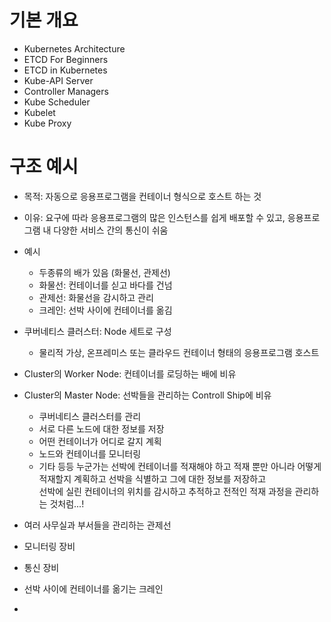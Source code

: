 # 기본 개요
- Kubernetes Architecture
- ETCD For Beginners
- ETCD in Kubernetes
- Kube-API Server
- Controller Managers
- Kube Scheduler
- Kubelet
- Kube Proxy
   
# 구조 예시
- 목적: 자동으로 응용프로그램을 컨테이너 형식으로 호스트 하는 것
- 이유: 요구에 따라 응용프로그램의 많은 인스턴스를 쉽게 배포할 수 있고, 응용프로그램 내 다양한 서비스 간의 통신이 쉬움
- 예시
   - 두종류의 배가 있음 (화물선, 관제선)
   - 화물선: 컨테이너를 싣고 바다를 건넘
   - 관제선: 화물선을 감시하고 관리
   - 크레인: 선박 사이에 컨테이너를 옮김
   
- 쿠버네티스 클러스터: Node 세트로 구성
   - 물리적 가상, 온프레미스 또는 클라우드 컨테이너 형태의 응용프로그램 호스트
- Cluster의 Worker Node: 컨테이너를 로딩하는 배에 비유
- Cluster의 Master Node: 선박들을 관리하는 Controll Ship에 비유
   - 쿠버네티스 클러스터를 관리
   - 서로 다른 노드에 대한 정보를 저장
   - 어떤 컨테이너가 어디로 갈지 계획
   - 노드와 컨테이너를 모니터링
   - 기타 등등
누군가는 선박에 컨테이너를 적재해야 하고 적재 뿐만 아니라 어떻게 적재할지 계획하고 선박을 식별하고 그에 대한 정보를 저장하고   
선박에 실린 컨테이너의 위치를 감시하고 추적하고 전적인 적재 과정을 관리하는 것처럼...!
- 여러 사무실과 부서들을 관리하는 관제선
- 모니터링 장비
- 통신 장비
- 선박 사이에 컨테이너를 옮기는 크레인
- 

